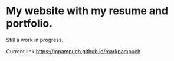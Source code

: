 # My website with my resume and portfolio. 
Still a work in progress.

Current link 
https://mpampuch.github.io/markpampuch
